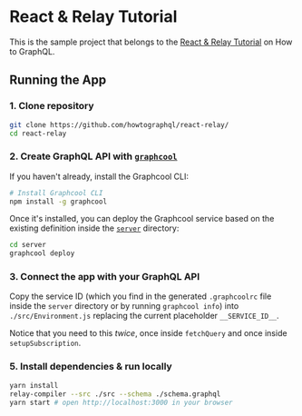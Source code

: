 # React & Relay Tutorial

This is the sample project that belongs to the [React & Relay Tutorial](
) on How to GraphQL.

## Running the App

### 1. Clone repository

```sh
git clone https://github.com/howtographql/react-relay/
cd react-relay
```

### 2. Create GraphQL API with [`graphcool`](https://www.npmjs.com/package/graphcool)

If you haven't already, install the Graphcool CLI:

```sh
# Install Graphcool CLI
npm install -g graphcool
```

Once it's installed, you can deploy the Graphcool service based on the existing definition inside the [`server`](./server) directory:

```sh
cd server
graphcool deploy
```


### 3. Connect the app with your GraphQL API

Copy the service ID (which you find in the generated `.graphcoolrc` file inside the `server` directory or by running `graphcool info`) into `./src/Environment.js` replacing the current placeholder `__SERVICE_ID__`. 

Notice that you need to this _twice_, once inside `fetchQuery` and once inside `setupSubscription`.

### 5. Install dependencies & run locally

```sh
yarn install
relay-compiler --src ./src --schema ./schema.graphql
yarn start # open http://localhost:3000 in your browser
```


